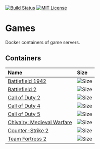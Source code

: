 [![Build Status](https://github.com/lanlords/games/actions/workflows/games.yml/badge.svg)](https://github.com/lanlords/games/actions)
[![MIT License](https://img.shields.io/badge/license-MIT-blue.svg)](LICENSE)

# Games

Docker containers of game servers.

## Containers

| Name                | Size                |
|:--------------------|:--------------------|
| [Battlefield 1942](https://hub.docker.com/r/lanlords/bf1942) | ![Size](https://img.shields.io/docker/image-size/lanlords/bf1942?label=image) |
| [Battlefield 2](https://hub.docker.com/r/lanlords/bf2) | ![Size](https://img.shields.io/docker/image-size/lanlords/bf2?label=image)    |
| [Call of Duty 2](https://hub.docker.com/r/lanlords/cod2) | ![Size](https://img.shields.io/docker/image-size/lanlords/cod2?label=image) |
| [Call of Duty 4](https://hub.docker.com/r/lanlords/cod4) | ![Size](https://img.shields.io/docker/image-size/lanlords/cod4?label=image) |
| [Call of Duty 5](https://hub.docker.com/r/lanlords/cod5) | ![Size](https://img.shields.io/docker/image-size/lanlords/cod5?label=image) |
| [Chivalry: Medieval Warfare](https://hub.docker.com/r/lanlords/cmw) | ![Size](https://img.shields.io/docker/image-size/lanlords/cmw?label=image) |
| [Counter-Strike 2](https://hub.docker.com/r/lanlords/cs2) | ![Size](https://img.shields.io/docker/image-size/lanlords/cs2?label=image) |
| [Team Fortress 2](https://hub.docker.com/r/lanlords/tf2) | ![Size](https://img.shields.io/docker/image-size/lanlords/tf2?label=image)  |